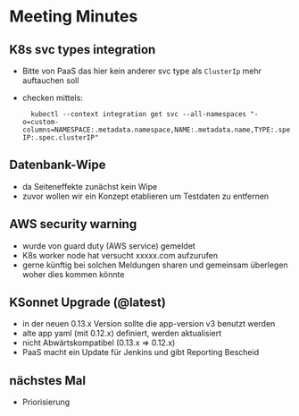 # Meeting Minutes

## K8s svc types integration
  
- Bitte von PaaS das hier kein anderer svc type als `ClusterIp` mehr auftauchen soll  
- checken mittels:
        
        kubectl --context integration get svc --all-namespaces "-o=custom-columns=NAMESPACE:.metadata.namespace,NAME:.metadata.name,TYPE:.spec.type,CLUSTER-IP:.spec.clusterIP"
        
## Datenbank-Wipe

- da Seiteneffekte zunächst kein Wipe
- zuvor wollen wir ein Konzept etablieren um Testdaten zu entfernen

## AWS security warning

- wurde von guard duty (AWS service) gemeldet 
- K8s worker node hat versucht xxxxx.com aufzurufen
- gerne künftig bei solchen Meldungen sharen und gemeinsam überlegen woher dies kommen könnte

## KSonnet Upgrade (@latest)

- in der neuen 0.13.x Version sollte die app-version v3 benutzt werden
- alte app yaml (mit 0.12.x) definiert, werden aktualisiert
- nicht Abwärtskompatibel (0.13.x => 0.12.x)
- PaaS macht ein Update für Jenkins und gibt Reporting Bescheid

## nächstes Mal

- Priorisierung
